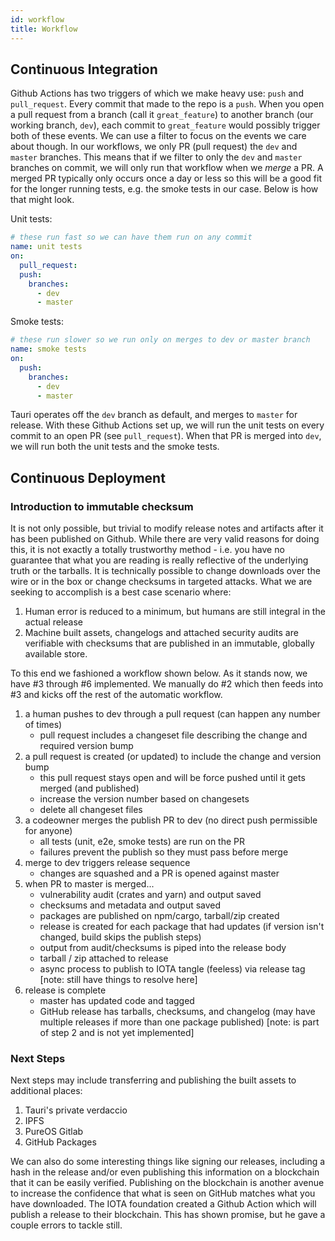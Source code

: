 ```yaml
---
id: workflow
title: Workflow
---
```


## Continuous Integration

Github Actions has two triggers of which we make heavy use: `push` and `pull_request`. Every commit that made to the repo is a `push`. When you open a pull request from a branch (call it `great_feature`) to another branch (our working branch, `dev`), each commit to `great_feature` would possibly trigger both of these events. We can use a filter to focus on the events we care about though. In our workflows, we only PR (pull request) the `dev` and `master` branches. This means that if we filter to only the `dev` and `master` branches on commit, we will only run that workflow when we _merge_ a PR. A merged PR typically only occurs once a day or less so this will be a good fit for the longer running tests, e.g. the smoke tests in our case. Below is how that might look.

Unit tests:

```yml
# these run fast so we can have them run on any commit
name: unit tests
on:
  pull_request:
  push:
    branches:
      - dev
      - master
```

Smoke tests:

```yml
# these run slower so we run only on merges to dev or master branch
name: smoke tests
on:
  push:
    branches:
      - dev
      - master
```

Tauri operates off the `dev` branch as default, and merges to `master` for release. With these Github Actions set up, we will run the unit tests on every commit to an open PR (see `pull_request`). When that PR is merged into `dev`, we will run both the unit tests and the smoke tests.

## Continuous Deployment

### Introduction to immutable checksum

It is not only possible, but trivial to modify release notes and artifacts after it has been published on Github. While there are very valid reasons for doing this, it is not exactly a totally trustworthy method - i.e. you have no guarantee that what you are reading is really reflective of the underlying truth or the tarballs. It is technically possible to change downloads over the wire or in the box or change checksums in targeted attacks. What we are seeking to accomplish is a best case scenario where:

1. Human error is reduced to a minimum, but humans are still integral in the actual release
2. Machine built assets, changelogs and attached security audits are verifiable with checksums that are published in an immutable, globally available store.

To this end we fashioned a workflow shown below. As it stands now, we have #3 through #6 implemented. We manually do #2 which then feeds into #3 and kicks off the rest of the automatic workflow.

1. a human pushes to dev through a pull request (can happen any number of times)
   - pull request includes a changeset file describing the change and required version bump
2. a pull request is created (or updated) to include the change and version bump
   - this pull request stays open and will be force pushed until it gets merged (and published)
   - increase the version number based on changesets
   - delete all changeset files
3. a codeowner merges the publish PR to dev (no direct push permissible for anyone)
   - all tests (unit, e2e, smoke tests) are run on the PR
   - failures prevent the publish so they must pass before merge
4. merge to dev triggers release sequence
   - changes are squashed and a PR is opened against master
5. when PR to master is merged...
   - vulnerability audit (crates and yarn) and output saved
   - checksums and metadata and output saved
   - packages are published on npm/cargo, tarball/zip created
   - release is created for each package that had updates (if version isn't changed, build skips the publish steps)
   - output from audit/checksums is piped into the release body
   - tarball / zip attached to release
   - async process to publish to IOTA tangle (feeless) via release tag [note: still have things to resolve here]
6. release is complete
   - master has updated code and tagged
   - GitHub release has tarballs, checksums, and changelog (may have multiple releases if more than one package published) [note: is part of step 2 and is not yet implemented]

### Next Steps

Next steps may include transferring and publishing the built assets to additional places:

1. Tauri's private verdaccio
2. IPFS
3. PureOS Gitlab
4. GitHub Packages

We can also do some interesting things like signing our releases, including a hash in the release and/or even publishing this information on a blockchain that it can be easily verified. Publishing on the blockchain is another avenue to increase the confidence that what is seen on GitHub matches what you have downloaded. The IOTA foundation created a Github Action which will publish a release to their blockchain. This has shown promise, but he gave a couple errors to tackle still.
